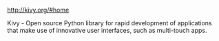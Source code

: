 http://kivy.org/#home

Kivy - Open source Python library for rapid development of applications
that make use of innovative user interfaces, such as multi-touch apps.
